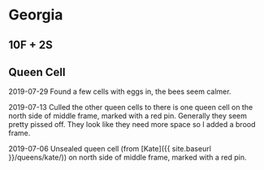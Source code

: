 # Georgia
## 10F + 2S
## Queen Cell

2019-07-29 Found a few cells with eggs in, the bees seem calmer.

2019-07-13 Culled the other queen cells to there is one queen cell on the north side of middle frame, marked with a red pin.  Generally they seem pretty pissed off.  They look like they need more space so I added a brood frame.

2019-07-06 Unsealed queen cell (from [Kate]({{ site.baseurl }}/queens/kate/)) on north side of middle frame, marked with a red pin. 
